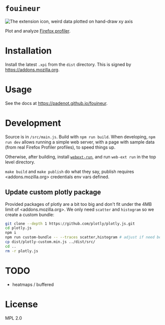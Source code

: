 # `fouineur`

![The extension icon, weird data plotted on hand-draw xy axis](https://raw.githubusercontent.com/padenot/fouineur/main/icons/icon2x.png)

Plot and analyze [Firefox profiler](https://profiler.firefox.com/).

# Installation

Install the latest `.xpi` from the `dist` directory. This is signed by
<https://addons.mozilla.org>.

# Usage

See the docs at <https://padenot.github.io/fouineur>.

# Development

Source is in `/src/main.js`. Build with `npm run build`. When developing,
`npm run dev` allows running a simple web server, with a page with sample data
(from real Firefox Profiler profiles), to speed things up.

Otherwise, after building, install
[`webext-run`](https://extensionworkshop.com/documentation/develop/getting-started-with-web-ext/),
and run `web-ext run` in the top level directory.

`make build` and `make publish` do what they say, publish requires
<addons.mozilla.org> credentials env vars defined.

## Update custom plotly package

Provided packages of plotly are a bit too big and don't fit under the 4MB limit
of <addons.mozilla.org>. We only need `scatter` and `histogram` so we create a
custom bundle:


```sh
git clone --depth 1 https://github.com/plotly/plotly.js.git
cd plotly.js
npm i
npm run custom-bundle -- --traces scatter,histogram # adjust if need be
cp dist/plotly-custom.min.js ../dist/src/
cd ..
rm -r plotly.js
```

# TODO

- heatmaps / buffered

# License

MPL 2.0
